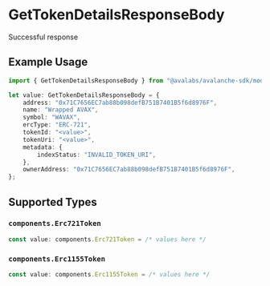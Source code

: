 # GetTokenDetailsResponseBody

Successful response

## Example Usage

```typescript
import { GetTokenDetailsResponseBody } from "@avalabs/avalanche-sdk/models/operations";

let value: GetTokenDetailsResponseBody = {
    address: "0x71C7656EC7ab88b098defB751B7401B5f6d8976F",
    name: "Wrapped AVAX",
    symbol: "WAVAX",
    ercType: "ERC-721",
    tokenId: "<value>",
    tokenUri: "<value>",
    metadata: {
        indexStatus: "INVALID_TOKEN_URI",
    },
    ownerAddress: "0x71C7656EC7ab88b098defB751B7401B5f6d8976F",
};
```

## Supported Types

### `components.Erc721Token`

```typescript
const value: components.Erc721Token = /* values here */
```

### `components.Erc1155Token`

```typescript
const value: components.Erc1155Token = /* values here */
```

